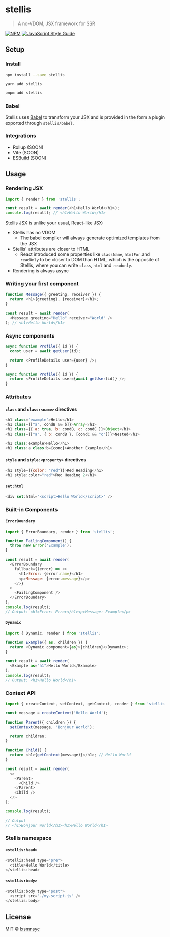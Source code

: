 # stellis

> A no-VDOM, JSX framework for SSR

[![NPM](https://img.shields.io/npm/v/stellis.svg)](https://www.npmjs.com/package/stellis) [![JavaScript Style Guide](https://badgen.net/badge/code%20style/airbnb/ff5a5f?icon=airbnb)](https://github.com/airbnb/javascript)

## Setup

### Install

```bash
npm install --save stellis
```

```bash
yarn add stellis
```

```bash
pnpm add stellis
```

### Babel

Stellis uses [Babel](https://babeljs.io/) to transform your JSX and is provided in the form a plugin exported through `stellis/babel`.

### Integrations

- Rollup (SOON)
- Vite (SOON)
- ESBuild (SOON)

## Usage

### Rendering JSX

```js
import { render } from 'stellis';

const result = await render(<h1>Hello World</h1>);
console.log(result); // <h1>Hello World</h1>
```

Stellis JSX is unlike your usual, React-like JSX:

- Stellis has no VDOM
  - The babel compiler will always generate optimized templates from the JSX
- Stellis' attributes are closer to HTML
  - React introduced some properties like `className`, `htmlFor` and `readOnly` to be closer to DOM than HTML, which is the opposite of Stellis, where you can write `class`, `html` and `readonly`.
- Rendering is always async

### Writing your first component

```js
function Message({ greeting, receiver }) {
  return <h1>{greeting}, {receiver}</h1>;
}

const result = await render(
  <Message greeting="Hello" receiver="World" />
); // <h1>Hello World</h1>
```

### Async components

```js
async function Profile({ id }) {
  const user = await getUser(id);

  return <ProfileDetails user={user} />;
} 
```

```js
async function Profile({ id }) {
  return <ProfileDetails user={await getUser(id)} />;
} 
```

### Attributes

#### `class` and `class:<name>` directives

```js
<h1 class="example">Hello</h1>
<h1 class={["a", condB && b]}>Array</h1>
<h1 class={{ a: true, b: condB, c: condC }}>Object</h1>
<h1 class={["a", { b: condB }, [condC && "c"]]}>Nested</h1>
```

```js
<h1 class:example>Hello</h1>
<h1 class:a class:b={cond}>Another Example</h1>
```

#### `style` and `style:<property>` directives

```js
<h1 style={{color: "red"}}>Red Heading</h1>
<h1 style:color="red">Red Heading 2</h1>
```

#### `set:html`

```js
<div set:html="<script>Hello World</script>" />
```

### Built-in Components

#### `ErrorBoundary`

```js
import { ErrorBoundary, render } from 'stellis';

function FailingComponent() {
  throw new Error('Example');
}

const result = await render(
  <ErrorBoundary
    fallback={(error) => <>
      <h1>Error: {error.name}</h1>
      <p>Message: {error.message}</p>
    </>}
  >
    <FailingComponent />
  </ErrorBoundary>
);
console.log(result);
// Output: <h1>Error: Error</h1><p>Message: Example</p>
```

#### `Dynamic`

```js
import { Dynamic, render } from 'stellis';

function Example({ as, children }) {
  return <Dynamic component={as}>{children}</Dynamic>;
}

const result = await render(
  <Example as="h1">Hello World</Example>
);
console.log(result);
// Output: <h1>Hello World</h1>
```

### Context API

```js
import { createContext, setContext, getContext, render } from 'stellis';

const message = createContext('Hello World');

function Parent({ children }) {
  setContext(message, 'Bonjour World');

  return children;
}

function Child() {
  return <h1>{getContext(message)}</h1>; // Hello World
}

const result = await render(
  <>
    <Parent>
      <Child />
    </Parent>
    <Child />
  </>
);

console.log(result);

// Output
// <h1>Bonjour World</h1><h1>Hello World</h1>
```

### Stellis namespace

#### `<stellis:head>`

```js
<stellis:head type="pre">
  <title>Hello World</title>
</stellis:head>
```

#### `<stellis:body>`

```js
<stellis:body type="post">
  <script src="./my-script.js" />
</stellis:body>
```

## License

MIT © [lxsmnsyc](https://github.com/lxsmnsyc)
